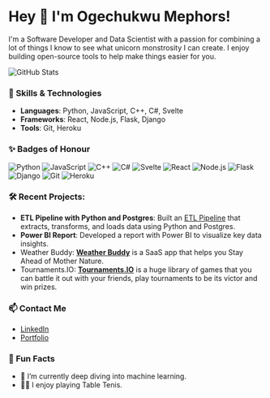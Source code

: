 # Hey 👋 I'm Ogechukwu Mephors!

I'm a Software Developer and Data Scientist with a passion for combining a lot of things I know to see what unicorn monstrosity I can create. I enjoy building open-source tools to help make things easier for you.

![GitHub Stats](https://github-readme-stats.vercel.app/api?username=codedcontent&show_icons=true&theme=radical)

### 🔧 Skills & Technologies
- **Languages**: Python, JavaScript, C++, C#, Svelte
- **Frameworks**: React, Node.js, Flask, Django
- **Tools**: Git, Heroku

### ✨ Badges of Honour
![Python](https://img.shields.io/badge/Python-3776AB?logo=python&logoColor=white&style=for-the-badge)
![JavaScript](https://img.shields.io/badge/JavaScript-F7DF1E?logo=javascript&logoColor=black&style=for-the-badge)
![C++](https://img.shields.io/badge/C++-00599C?logo=c%2B%2B&logoColor=white&style=for-the-badge)
![C#](https://img.shields.io/badge/C%23-239120?logo=c-sharp&logoColor=white&style=for-the-badge)
![Svelte](https://img.shields.io/badge/Svelte-FF3E00?logo=svelte&logoColor=white&style=for-the-badge)
![React](https://img.shields.io/badge/React-61DAFB?logo=react&logoColor=black&style=for-the-badge)
![Node.js](https://img.shields.io/badge/Node.js-339933?logo=node.js&logoColor=white&style=for-the-badge)
![Flask](https://img.shields.io/badge/Flask-000000?logo=flask&logoColor=white&style=for-the-badge)
![Django](https://img.shields.io/badge/Django-092E20?logo=django&logoColor=white&style=for-the-badge)
![Git](https://img.shields.io/badge/Git-F05032?logo=git&logoColor=white&style=for-the-badge)
![Heroku](https://img.shields.io/badge/Heroku-430098?logo=heroku&logoColor=white&style=for-the-badge)

### 🛠 **Recent Projects:**
- **ETL Pipeline with Python and Postgres**: Built an [ETL Pipeline](https://github.com/codedcontent/Orchid-Tech-ETL-project)
 that extracts, transforms, and loads data using Python and Postgres.
- **Power BI Report**: Developed a report with Power BI to visualize key data insights.
- Weather Buddy: **[Weather Buddy](https://ogemeph.vercel.app/)** is a SaaS app that helps you Stay Ahead of Mother Nature.
- Tournaments.IO: **[Tournaments.IO](https://ogemeph.vercel.app/)** is a huge library of games that you can battle it out with your friends, play tournaments to be its victor and win prizes.

### 📫 Contact Me
- [LinkedIn](https://www.linkedin.com/in/ogemeph)
- [Portfolio](https://ogemeph.vercel.app)


### 🎉 Fun Facts
- 🌱 I’m currently deep diving into machine learning.
- 🧗‍♂️ I enjoy playing Table Tenis.






<!--
**codedcontent/codedcontent** is a ✨ _special_ ✨ repository because its `README.md` (this file) appears on your GitHub profile.

Here are some ideas to get you started:

- 🔭 I’m currently working on ...
- 🌱 I’m currently learning ...
- 👯 I’m looking to collaborate on ...
- 🤔 I’m looking for help with ...
- 💬 Ask me about ...
- 📫 How to reach me: ...
- 😄 Pronouns: ...
- ⚡ Fun fact: ...
-->
